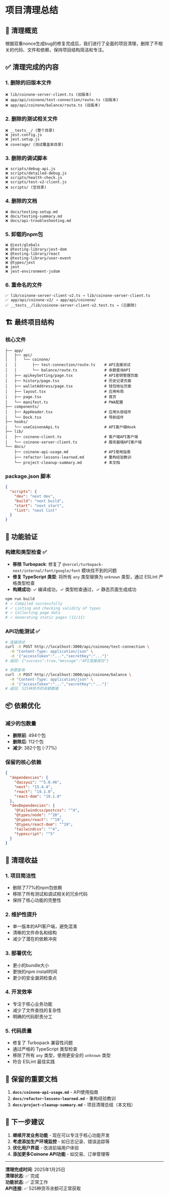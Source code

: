 # 项目清理总结

## 🧹 清理概览

根据双重nonce生成bug的修复完成后，我们进行了全面的项目清理，删除了不相关的代码、文件和依赖，保持项目结构简洁和专注。

## ✅ 清理完成的内容

### 1. **删除的旧版本文件**
```
❌ lib/coinone-server-client.ts (旧版本)
❌ app/api/coinone/test-connection/route.ts (旧版本)
❌ app/api/coinone/balance/route.ts (旧版本)
```

### 2. **删除的测试相关文件**
```
❌ __tests__/ (整个目录)
❌ jest.config.js
❌ jest.setup.js
❌ coverage/ (测试覆盖率目录)
```

### 3. **删除的调试脚本**
```
❌ scripts/debug-api.js
❌ scripts/detailed-debug.js
❌ scripts/health-check.js
❌ scripts/test-v2-client.js
❌ scripts/ (空目录)
```

### 4. **删除的文档**
```
❌ docs/testing-setup.md
❌ docs/testing-summary.md
❌ docs/api-troubleshooting.md
```

### 5. **卸载的npm包**
```
❌ @jest/globals
❌ @testing-library/jest-dom
❌ @testing-library/react
❌ @testing-library/user-event
❌ @types/jest
❌ jest
❌ jest-environment-jsdom
```

### 6. **重命名的文件**
```
✅ lib/coinone-server-client-v2.ts → lib/coinone-server-client.ts
✅ app/api/coinone-v2/ → app/api/coinone/
✅ __tests__/lib/coinone-server-client-v2.test.ts → (已删除)
```

## 🏗️ 最终项目结构

### 核心文件
```
├── app/
│   ├── api/
│   │   └── coinone/
│   │       ├── test-connection/route.ts    # API连接测试
│   │       └── balance/route.ts            # 余额查询API
│   ├── apikeySetting/page.tsx              # API密钥管理页面
│   ├── history/page.tsx                    # 历史记录页面
│   ├── walletAddress/page.tsx              # 钱包地址页面
│   ├── layout.tsx                          # 应用布局
│   ├── page.tsx                            # 首页
│   └── manifest.ts                         # PWA配置
├── components/
│   ├── AppHeader.tsx                       # 应用头部组件
│   └── Dock.tsx                            # 导航组件
├── hooks/
│   └── useCoinoneApi.ts                    # API客户端Hook
├── lib/
│   ├── coinone-client.ts                   # 客户端API客户端
│   └── coinone-server-client.ts            # 服务器端API客户端
└── docs/
    ├── coinone-api-usage.md                # API使用指南
    ├── refactor-lessons-learned.md         # 重构经验教训
    └── project-cleanup-summary.md          # 本文档
```

### package.json 脚本
```json
{
  "scripts": {
    "dev": "next dev",
    "build": "next build", 
    "start": "next start",
    "lint": "next lint"
  }
}
```

## 🔧 功能验证

### 构建和类型检查 ✅
- **移除 Turbopack**: 修复了 `@vercel/turbopack-next/internal/font/google/font` 模块找不到的问题
- **修复 TypeScript 类型**: 将所有 `any` 类型替换为 `unknown` 类型，通过 ESLint 严格类型检查
- **构建成功**: ✓ 编译成功，✓ 类型检查通过，✓ 静态页面生成成功

```bash
npm run build
# ✓ Compiled successfully
# ✓ Linting and checking validity of types
# ✓ Collecting page data
# ✓ Generating static pages (11/11)
```

### API功能测试 ✅
```bash
# 连接测试
curl -X POST http://localhost:3000/api/coinone/test-connection \
  -H "Content-Type: application/json" \
  -d '{"accessToken":"...","secretKey":"..."}'
# 返回: {"success":true,"message":"API连接成功"}

# 余额查询  
curl -X POST http://localhost:3000/api/coinone/balance \
  -H "Content-Type: application/json" \
  -d '{"accessToken":"...","secretKey":"..."}'
# 返回: 525种货币的余额数据
```

## 📦 依赖优化

### 减少的包数量
- **删除前**: 494个包
- **删除后**: 112个包
- **减少**: 382个包 (-77%)

### 保留的核心依赖
```json
{
  "dependencies": {
    "daisyui": "^5.0.46",
    "next": "15.4.4", 
    "react": "19.1.0",
    "react-dom": "19.1.0"
  },
  "devDependencies": {
    "@tailwindcss/postcss": "^4",
    "@types/node": "^20",
    "@types/react": "^19", 
    "@types/react-dom": "^19",
    "tailwindcss": "^4",
    "typescript": "^5"
  }
}
```

## 🎯 清理收益

### 1. **项目简洁性**
- 删除了77%的npm包依赖
- 移除了所有测试和调试相关的冗余代码
- 保持了核心功能的完整性

### 2. **维护性提升**
- 单一版本的API客户端，避免混淆
- 清晰的文件命名和结构
- 减少了潜在的依赖冲突

### 3. **部署优化**
- 更小的bundle大小
- 更快的npm install时间
- 更少的安全漏洞检查点

### 4. **开发效率**
- 专注于核心业务功能
- 减少了文件查找的复杂性
- 明确的代码职责分工

### 5. **代码质量**
- 修复了 Turbopack 兼容性问题
- 通过严格的 TypeScript 类型检查
- 移除了所有 `any` 类型，使用更安全的 `unknown` 类型
- 符合 ESLint 最佳实践

## 📝 保留的重要文档

1. **`docs/coinone-api-usage.md`** - API使用指南
2. **`docs/refactor-lessons-learned.md`** - 重构经验教训
3. **`docs/project-cleanup-summary.md`** - 项目清理总结（本文档）

## 🚀 下一步建议

1. **继续开发业务功能** - 现在可以专注于核心功能开发
2. **考虑添加生产环境监控** - 如日志记录、错误追踪等
3. **优化用户界面** - 改进前端用户体验
4. **添加更多Coinone API功能** - 如交易、订单管理等

---

**清理完成时间**: 2025年1月25日  
**清理状态**: ✅ 完成  
**功能状态**: ✅ 正常工作  
**API连接**: ✅ 525种货币余额可正常获取 